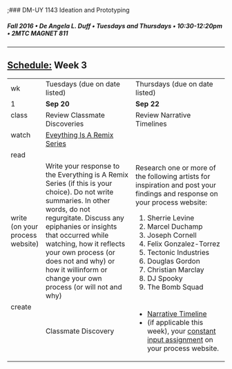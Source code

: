 ;### DM-UY 1143 Ideation and Prototyping
##### Fall 2016 • De Angela L. Duff • Tuesdays and Thursdays • 10:30-12:20pm • 2MTC MAGNET 811

---
## [Schedule:](schedule.md) Week 3


<table>
<tr>
<td>wk</td>
<td>Tuesdays (due on date listed)</td>
<td>Thursdays (due on date listed)</td>
</tr>
<tr>
  <td valign="top">1</td>
  <td valign="top" width="48%"><strong>Sep 20</strong></td>
  <td valign="top" width="48%"><strong>Sep 22</strong></td>
</tr>
<tr>
<td valign="top">class</td>
<td valign="top">Review Classmate Discoveries</td>

<!-- 2nd column class -->
<td valign="top" width="48%">Review Narrative Timelines</td>
 
</tr>

<!-- watch -->
<tr>
  <td valign="top">watch</td>
  <td><a href="http://everythingisaremix.info/watch-the-series" target="_blank">Eveything Is A Remix Series</a></td>
  <td></td> 
</tr>

<!-- read -->
<tr>
  <td valign="top">read</td> 
  <td></td>
  <td></td>
</tr>

<!-- write -->
<tr>
<td>write (on your process website)</td>
<td>Write your response to the Everything is A Remix Series (if this is your choice). Do not write summaries. In other words, do not regurgitate. Discuss any epiphanies or
insights that occurred while watching, how it reflects your own process (or does not and why) or how it willinform or change your own process (or will not and why)</td>
<td>Research one or more of the following artists for inspiration and post your findings and response on your process website:
<ol>
<Li>Sherrie Levine</li> 
<li>Marcel Duchamp</li>
<li>Joseph Cornell</li>
<li>Felix Gonzalez-Torrez</li>
<li>Tectonic Industries</li>
<li>Douglas Gordon</li>
<li>Christian Marclay</li>
<li>DJ Spooky</li>
<li>The Bomb Squad</li>
</ol></td>
</tr>

<!-- create -->
<tr>
  <td valign="top">create</td>
  <td>Classmate Discovery</td>
  <td valign="top">
  <ul>
  <li><a href="narrative_timeline.md">Narrative Timeline</a></li>
  <li>(if applicable this week), your <a href="constant_input_choices.md">constant input assignment</a> on your process website.
  </li>
  </ul></td>
</table>

